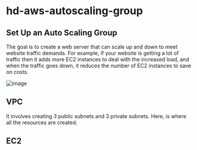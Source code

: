 # hd-aws-autoscaling-group
## Set Up an Auto Scaling Group

The goal is to create a web server that can scale up and down to meet website traffic demands. For example, if your website is getting a lot of traffic then it adds more EC2 instances to deal with the increased load, and when the traffic goes down, it reduces the number of EC2 instances to save on costs.

![image](https://github.com/user-attachments/assets/64350253-37c7-4d44-8bb2-ebf09b66727a)

## VPC
 It involves creating 3 public subnets and 3 private subnets. Here, is where all the resources are created.

## EC2
  
